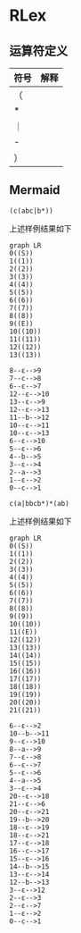 # RLex

## 运算符定义

| 符号 | 解释 |
| ---- | ---- |
| （   |      |
| *    |      |
| ｜   |      |
| -   |      |
| ）   |      |

## Mermaid

```regex
(c(abc|b*))
```

上述样例结果如下

```mermaid
graph LR
0((S))
1((1))
2((2))
3((3))
4((4))
5((5))
6((6))
7((7))
8((8))
9((E))
10((10))
11((11))
12((12))
13((13))

8--ε-->9
7--c-->8
6--ε-->7
12--ε-->10
13--ε-->9
12--ε-->13
11--b-->12
10--ε-->11
10--ε-->13
6--ε-->10
5--ε-->6
4--b-->5
3--ε-->4
2--a-->3
1--ε-->2
0--c-->1
```


```regex
c(a|bbcb*)*(ab)
```

上述样例结果如下

```mermaid
graph LR
0((S))
1((1))
2((2))
3((3))
4((4))
5((5))
6((6))
7((7))
8((8))
9((9))
10((10))
11((E))
12((12))
13((13))
14((14))
15((15))
16((16))
17((17))
18((18))
19((19))
20((20))
21((21))

6--ε-->2
10--b-->11
9--ε-->10
8--a-->9
7--ε-->8
6--ε-->7
5--ε-->6
4--a-->5
3--ε-->4
20--ε-->18
21--ε-->6
20--ε-->21
19--b-->20
18--ε-->19
18--ε-->21
17--ε-->18
16--c-->17
15--ε-->16
14--b-->15
13--ε-->14
12--b-->13
3--ε-->12
2--ε-->3
2--ε-->7
1--ε-->2
0--c-->1
```

